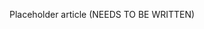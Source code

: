 <!--
title: "Discover Vulnerabilities"
description: "Overview of discovering vulnerabilities"
tags: "user applications discover vulnerabilities quick start guide"
-->

Placeholder article (NEEDS TO BE WRITTEN)